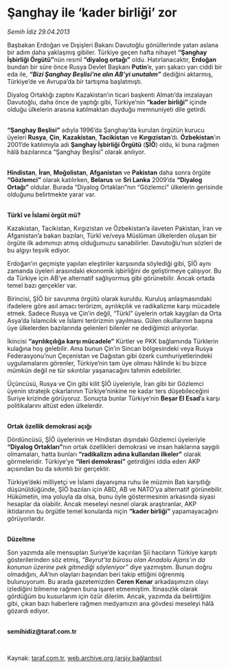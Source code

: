 # Şanghay ile ‘kader birliği’ zor 

*Semih İdiz 29.04.2013*

<div class="yazi"><p>Başbakan Erdoğan ve Dışişleri Bakanı Davutoğlu gönüllerinde yatan aslana bir adım daha yaklaşmış gibiler. Türkiye geçen hafta nihayet <b>“Şanghay İşbirliği Örgütü”</b>nün resmî <b>“diyalog ortağı”</b> oldu. Hatırlanacaktır, <b>Erdoğan</b> bundan bir süre önce Rusya Devlet Başkanı <b>Putin</b>’e, yarı şakacı yarı ciddi bir eda ile, <b><i>“Bizi Şanghay Beşlisi’ne alın AB’yi unutalım”</i></b> dediğini aktarmış, Türkiye’de ve Avrupa’da bir tartışma başlatmıştı. </p>
<p>Diyalog Ortaklığı zaptını Kazakistan’ın ticari başkenti Almatı’da imzalayan Davutoğlu, daha önce de yaptığı gibi, Türkiye’nin <b>“kader birliği”</b> içinde olduğu ülkelerin arasına katılmaktan duyduğu memnuniyeti dile getirdi. </p>
<p><b><br/>“Şanghay Beşlisi”</b> adıyla 1996’da Şanghay’da kurulan örgütün kurucu üyeleri <b>Rusya</b>, <b>Çin</b>, <b>Kazakistan</b>, <b>Tacikistan</b> ve <b>Kırgızistan</b>’dı. <b>Özbekistan</b>’ın 2001’de katılımıyla adı <b>Şanghay İşbirliği Örgütü</b> (<b>ŞİÖ</b>) oldu, ki buna rağmen hâlâ bazılarınca “Şanghay Beşlisi” olarak anılıyor. </p>
<p><b><br/>Hindistan</b>, <b>İran</b>, <b>Moğolistan</b>, <b>Afganistan</b> ve <b>Pakistan</b> daha sonra örgüte <b>“Gözlemci”</b> olarak katılırken, <b>Belarus</b> ve <b>Sri Lanka</b> 2009’da <b>“Diyalog Ortağı”</b> oldular. Burada “Diyalog Ortakları”nın “Gözlemci” ülkelerin gerisinde olduğunu belirtmekte yarar var. </p>
<p><b><br/>Türkî ve İslami örgüt mü?</b></p>
<p>Kazakistan, Tacikistan, Kırgızistan ve Özbekistan’a ilaveten Pakistan, İran ve Afganistan’a bakan bazıları, Türkî ve/veya Müslüman ülkelerden oluşan bir örgüte ilk adımımızı atmış olduğumuzu sanabilirler. Davutoğlu’nun sözleri de bu algıyı teşvik ediyor.</p>
<p>Erdoğan’ın geçmişte yapılan eleştiriler karşısında söylediği gibi, ŞİÖ aynı zamanda üyeleri arasındaki ekonomik işbirliğini de geliştirmeye çalışıyor. Bu da Türkiye için AB’ye alternatif sağlıyormuş gibi görünebilir. Ancak ortada temel bazı gerçekler var. </p>
<p>Birincisi, ŞİÖ bir savunma örgütü olarak kuruldu. Kuruluş anlaşmasındaki ifadelere göre asıl amacı terörizm, ayrılıkçılık ve radikalizme karşı mücadele etmek. Sadece Rusya ve Çin’in değil, “Türkî” üyelerin ortak kaygıları da Orta Asya’da İslamcılık ve İslami terörizmin yayılması. Gülen okullarının başına üye ülkelerden bazılarında gelenleri bilenler ne dediğimizi anlıyorlar.</p>
<p>İkincisi <b>“ayrılıkçılığa karşı mücadele”</b> Kürtler ve PKK bağlamında Türklerin kulağına hoş gelebilir. Ama bunun Çin’in Sincan bölgesindeki veya Rusya Federasyonu’nun Çeçenistan ve Dağıstan gibi özerk cumhuriyetlerindeki uygulamalarını görenler, Türkiye’nin tam üye olması hâlinde  ki bu bizce mümkün değil  ne tür sıkıntılar yaşanacağını tahmin edebilirler.</p>
<p>Üçüncüsü, Rusya ve Çin gibi kilit ŞİÖ üyeleriyle, İran gibi bir Gözlemci üyenin stratejik çıkarlarının Türkiye’ninkine ne kadar ters düşebileceğini Suriye krizinde görüyoruz. Sonuçta bunlar Türkiye’nin <b>Beşar El Esad</b>’a karşı politikalarını altüst eden ülkelerdir. </p>
<p><b><br/>Ortak özellik demokrasi açığı</b></p>
<p>Dördüncüsü, ŞİÖ üyelerinin ve Hindistan dışındaki Gözlemci üyeleriyle <b>“Diyalog Ortakları”</b>nın ortak özellikleri demokrasi ve insan haklarına saygılı olmamaları, hatta bunları <b>“radikalizm adına kullanılan ilkeler”</b> olarak görmeleridir. Türkiye’ye <b>“ileri demokrasi”</b> getirdiğini iddia eden AKP açısından bu da sıkıntılı bir gerçektir.</p>
<p>Türkiye’deki milliyetçi ve İslami dayanışma ruhu ile müzmin Batı karşıtlığı düşünüldüğünde, ŞİÖ bazıları için ABD, AB ve NATO’ya alternatif görünebilir. Hükümetin, ima yoluyla da olsa, bunu öyle göstermesinin arkasında siyasi hesaplar da olabilir. Ancak meseleyi nesnel olarak araştıranlar, AKP iktidarının bu örgütle temel konularda niçin <b>“kader birliği”</b> yapamayacağını görüyorlardır. </p>
<p><b><br/>Düzeltme </b></p>
<p>Son yazımda aile mensupları Suriye’de kaçırılan Şii hacıların Türkiye karşıtı gösterilerinden söz etmiş, <i>“Beyrut’ta bürosu olan Anadolu Ajans’ın da konunun üzerine pek gitmediği söyleniyor”</i> diye yazmıştım. Bunun doğru olmadığını, <i>AA</i>’nın olayları başından beri takip ettiğini öğrenmiş bulunuyorum. Bu arada gazetemizden <b>Ceren Kenar</b> arkadaşımızın olayı izlediğini bilmeme rağmen buna işaret etmemiştim. İtinasızlık olarak gördüğüm bu kusurlarım için özür dilerim. Ancak, yazımda da belirttiğim gibi, çıkan bazı haberlere rağmen medyamızın ana gövdesi meseleyi hâlâ gözardı ediyor. </p><b>
<p><br/>semihidiz@taraf.com.tr</p>
<p></p></b> 
</div>

Kaynak: [taraf.com.tr](http://www.taraf.com.tr/semih-idiz/makale-sanghay-ile-kader-birligi-zor.htm), [web.archive.org (arşiv bağlantısı)](http://web.archive.org/web/20131107025052/http://www.taraf.com.tr/semih-idiz/makale-sanghay-ile-kader-birligi-zor.htm)
